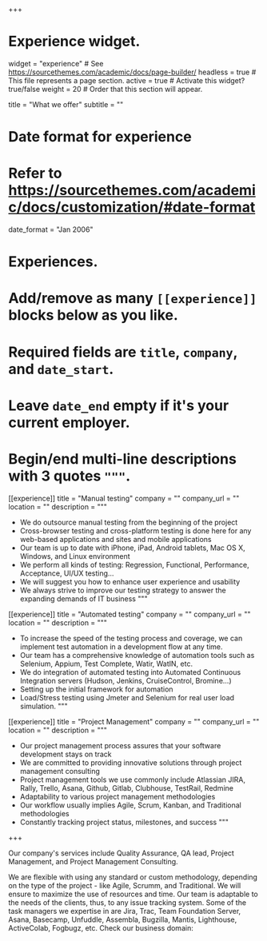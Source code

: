 +++
# Experience widget.
widget = "experience"  # See https://sourcethemes.com/academic/docs/page-builder/
headless = true  # This file represents a page section.
active = true  # Activate this widget? true/false
weight = 20  # Order that this section will appear.

title = "What we offer"
subtitle = ""

# Date format for experience
#   Refer to https://sourcethemes.com/academic/docs/customization/#date-format
date_format = "Jan 2006"

# Experiences.
#   Add/remove as many `[[experience]]` blocks below as you like.
#   Required fields are `title`, `company`, and `date_start`.
#   Leave `date_end` empty if it's your current employer.
#   Begin/end multi-line descriptions with 3 quotes `"""`.
[[experience]]
  title = "Manual testing"
  company = ""
  company_url = ""
  location = ""
  description = """
* We do outsource manual testing from the beginning of the project
* Cross-browser testing and cross-platform testing is done here for any web-based applications and sites and mobile applications
* Our team is up to date with iPhone, iPad, Android tablets, Mac OS X, Windows, and Linux environment
* We perform all kinds of testing: Regression, Functional, Performance, Acceptance, UI/UX testing…
* We will suggest you how to enhance user experience and usability
* We always strive to improve our testing strategy to answer the expanding demands of IT business
  """

[[experience]]
  title = "Automated testing"
  company = ""
  company_url = ""
  location = ""
  description = """
  * To increase the speed of the testing process and coverage, we can implement test automation in a development flow at any time. 
  * Our team has a comprehensive knowledge of automation tools such as Selenium, Appium, Test Complete, Watir, WatIN, etc.
  * We do integration of automated testing into Automated Continuous Integration servers (Hudson, Jenkins, CruiseControl, Bromine...)
  * Setting up the initial framework for automation
  * Load/Stress testing using Jmeter and Selenium for real user load simulation.
  """

[[experience]]
  title = "Project Management"
  company = ""
  company_url = ""
  location = ""
  description = """
  * Our project management process assures that your software development stays on track
  * We are committed to providing innovative solutions through project management consulting
  * Project management tools we use commonly include Atlassian JIRA, Rally, Trello, Asana, Github, Gitlab, Clubhouse, TestRail, Redmine
  * Adaptability to various project management methodologies
  * Our workflow usually implies Agile, Scrum, Kanban, and Traditional methodologies
  * Constantly tracking project status, milestones, and success
  """

+++

Our company's services include Quality Assurance, QA lead, Project Management, and Project Management Consulting. 

We are flexible with using any standard or custom methodology, depending on the type of the project - like Agile, Scrumm, and Traditional. We will ensure to maximize the use of resources and time. Our team is adaptable to the needs of the clients, thus, to any issue tracking system. Some of the task managers we expertise in are Jira, Trac, Team Foundation Server, Asana, Basecamp, Unfuddle, Assembla, Bugzilla, Mantis, Lighthouse, ActiveColab, Fogbugz, etc. Check our business domain:
